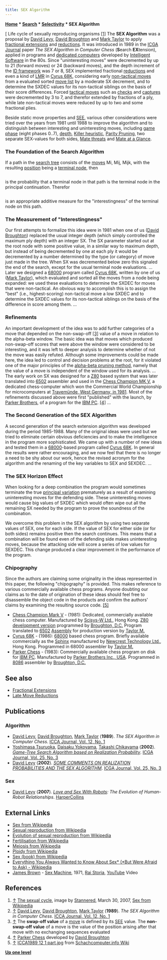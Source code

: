 ```yaml
---
title: SEX Algorithm
---
```

**[Home](Home "Home") \* [Search](Search "Search") \* [Selectivity](Selectivity "Selectivity") \* SEX Algorithm**



[ Life cycle of sexually reproducing organisms <a id="cite-note-1" href="#cite-ref-1">[1]</a>
The **SEX Algorithm** was a proposal by [David Levy](David_Levy "David Levy"), [David Broughton](David_Broughton "David Broughton") and [Mark Taylor](Mark_Taylor "Mark Taylor") to apply [fractional extensions](Extensions#FractionalExtensions "Extensions") and [reductions](Reductions "Reductions"). It was introduced in 1989 in the [ICGA Journal](ICGA_Journal "ICGA Journal") paper *The SEX Algorithm in Computer Chess* (**S**earch **EX**tension), applied in programs and [dedicated computers](Dedicated_Chess_Computers "Dedicated Chess Computers") developed by [Intelligent Software](Intelligent_Software "Intelligent Software") in the 80s. Since "uninteresting moves" were decremented by up to 21 (forward moves) or 24 (backward moves), and the depth increment of the [ID framework](Iterative_Deepening "Iterative Deepening") was 7 or 8, SEX implemented fractional [reductions](Reductions "Reductions") and even a kind of [LMR](Late_Move_Reductions "Late Move Reductions") in [Cyrus 68K](Cyrus_68K "Cyrus 68K"), considering early [non-tactical moves](Quiet_Moves "Quiet Moves") from a evaluated sorted [move list](Move_List "Move List") by a moderate SX decrement, and to determine the SXDEC values for its non-tactical siblings on the basis of their score differences. Forced [tactical moves](Tactical_Moves "Tactical Moves") such as [checks](Check "Check") and [captures](Captures "Captures") were decremented by 3 to 7, and therefor extended by fractions of a ply, while late non-tactical moves were reduced by up to two and some fractional plies. 


Beside static move properties and [SEE](Static_Exchange_Evaluation "Static Exchange Evaluation"), various other considerations were tried over the years from 1981 until 1988 to improve the algorithm and to distinguish between interesting and uninteresting moves, including [game phase](Game_Phases "Game Phases") (eight phases 0..7), [depth](Depth "Depth"), [Killer heuristic](Killer_Heuristic "Killer Heuristic"), [Parity Pruning](Parity_Pruning "Parity Pruning"), two separate SEX-values for both sides, [Mate threats](Checkmate "Checkmate") and [Mate at a Glance](Mate_at_a_Glance "Mate at a Glance"). 



### The Foundation of the Search Algorithm


If a path in the [search tree](Search_Tree "Search Tree") consists of the [moves](Moves "Moves") Mi, Mij, Mijk, with the resulting [position](Chess_Position "Chess Position") being a [terminal node](Terminal_Node "Terminal Node"), then




```C++P(Mi) * P(Mij) * P(Mijk)

```

is the probability that a terminal node in that path is the terminal node in the principal continuation. Therefor




```C++log[P(Mi)] + log[P(Mij)] + log[P(Mijk)]

```

is an appropriate additive measure for the "interestingness" of the terminal node on this path.



### The Measurement of "Interestingness"


Our first attempts to formalize this idea were in 1981 when one of us ([David Broughton](David_Broughton "David Broughton")) replaced the usual integer depth (which simply controlled the maximum ply depth) with an integer SX. The SX parameter started out at the root node with some positive value, in a similar way to maximum depth, but instead of being decremented by one at each ply it would be decremented by a number determined by the type (or category) of move just made in the tree. When SX was decremented below zero this signaled the end of the search, except for the usual terminal node evaluations.
...
Later we designed a [68000](68000 "68000") program called [Cyrus 68K](Cyrus_68K "Cyrus 68K"), written by one of us ([Mark Taylor](Mark_Taylor "Mark Taylor")), which evaluated and sorted all the moves from a node being expanded: we used these evaluations to determine the SXDEC for moves that were non-tactical. An obvious way to accomplish this is to assign the "best" (i.e., highest-scoring) non-tactical move a low SXDEC and to determine the SXDEC values for its non-tactical siblings on the basis of the difference in score among them.
...



### Refinements


An important development of the idea was to add further categories of a move that depended on the non-swap-off <a id="cite-note-3" href="#cite-ref-3">[3]</a> value of a move in relation to the alpha-beta window. The basic idea was that moves which produced non-swap-off scores that were above the window were considered to be interesting, and it was left to deeper analysis to determine whether of not the move was easily refuted. Although some improvements could be made here, the idea led to control and decision problems at the root, for it violated one of the major principles of the [alpha-beta pruning method](Alpha-Beta "Alpha-Beta"), namely that the value of a move is independent of the window used for its analysis.
...
The early work on SX was designed for a [Z80](Z80 "Z80") based system that was later translated into [6502](6502 "6502") assembler and used in the [Chess Champion MK V](Chess_Champion_Mark_V "Chess Champion Mark V"), a dedicated chess-computer which won the Commercial World Championship for microcomputers at [Travemünde, West Germany, in 1981](WMCCC_1981 "WMCCC 1981"). Most of the refinements discussed above were first "published" with the launch, by [Parker Brothers](https://en.wikipedia.org/wiki/Parker_Brothers), of a program for the [IBM PC](IBM_PC "IBM PC"). <a id="cite-note-4" href="#cite-ref-4">[4]</a> 
...



### The Second Generation of the SEX Algorithm


A second generation of the search extension algorithm was developed during the period 1985-1988. Many of the original ideas were used but we tried to eliminate certain obvious deficiencies and to make the intelligence in the program more sophisticated. We came up with a number of new ideas and tested them in a [68000](68000 "68000")-based program called [Cyrus 68K](Cyrus_68K "Cyrus 68K"). In general the results were rather encouraging, and we now feel that there is no longer a need to be shy about our work, hence the revised acronym for the algorithm and the renaming of the key variables to SEX and SEXDEC.
...



### The SEX Horizon Effect


When looking for a deep combination the program would sometimes terminate the true [principal variation](Principal_Variation "Principal Variation") prematurely as a result of examining uninteresting moves for the defending side. These uninteresting moves would cause big values of SXDEC which would often wipe out all the remaining SX needed by the program to prove the soundness of the combination.


We overcome this problem in the SEX algorithm by using two separate values of SEX, one for each side. If the value of SEX for either side (or for both sides) remains positive then the search continues. This means that a combination will be found even of the defending side makes uninteresting moves, because the attacking side will score a series of low values for SEXDEC. This change produced a clear improvement in the performance of the program.



### Chipography


Since the authors are claiming some originality in the ideas represented in this paper, the following "chipography" is provided. This makes reference to various commercially available chess programs. Anyone doubting our claims as to the date of origination of these ideas should feel free to disassemble the object code in the products and confirm the authors' claims by examining the resulting source code. <a id="cite-note-5" href="#cite-ref-5">[5]</a>



* [Chess Champion Mark V](Chess_Champion_Mark_V "Chess Champion Mark V") - (1981): Dedicated, commercially available chess computer. Manufactured by [Scisys-W Ltd.](Saitek "Saitek"), Hong Kong. [Z80](Z80 "Z80") [development version](Philidor "Philidor") programmed by [Broughton, D.C.](David_Broughton "David Broughton") Program translated to [6502](6502 "6502") [Assembly](Assembly "Assembly") for production version by [Taylor M.](Mark_Taylor "Mark Taylor")
* [Cyrus 68K](Cyrus_68K "Cyrus 68K") - (1986): [68000](68000 "68000") based chess program. Briefly available commercially as the [Sphinx](CXG_Sphinx "CXG Sphinx") manufactured by [Newcrest Technology Ltd.](Newcrest_Technology "Newcrest Technology"), Hong Kong. Programmed in 68000 assembler by [Taylor M.](Mark_Taylor "Mark Taylor")
* [Parker Chess](Parker_Chess "Parker Chess") - (1983): Commercially available chess program on disk for [IBM PC](IBM_PC "IBM PC"). Manufactured by [Parker Brothers Inc., USA](https://en.wikipedia.org/wiki/Parker_Brothers). Programmed in [8086](8086 "8086") assembler by [Broughton, D.C.](David_Broughton "David Broughton")


## See also


* [Fractional Extensions](Extensions#FractionalExtensions "Extensions")
* [Late Move Reductions](Late_Move_Reductions "Late Move Reductions")


## Publications


### Algorithm


* [David Levy](David_Levy "David Levy"), [David Broughton](David_Broughton "David Broughton"), [Mark Taylor](Mark_Taylor "Mark Taylor") (**1989**). *The SEX Algorithm in Computer Chess*. [ICCA Journal, Vol. 12, No. 1](ICGA_Journal#12_1 "ICGA Journal")
* [Yoshimasa Tsuruoka](Yoshimasa_Tsuruoka "Yoshimasa Tsuruoka"), [Daisaku Yokoyama](Daisaku_Yokoyama "Daisaku Yokoyama"), [Takashi Chikayama](Takashi_Chikayama "Takashi Chikayama") (**2002**). *[Game-Tree Search Algorithm based on Realization Probability](http://citeseerx.ist.psu.edu/viewdoc/summary?doi=10.1.1.2.9258)*. [ICGA Journal, Vol. 25, No. 3](ICGA_Journal#25_3 "ICGA Journal")
* [David Levy](David_Levy "David Levy") (**2002**). *[SOME COMMENTS ON REALIZATION PROBABILITIES AND THE SEX ALGORITHM](http://ilk.uvt.nl/icga/journal/contents/content25-3.htm#SOME%20COMMENTS%20ON%20REALIZATION%20PROBABILITIES)*. [ICGA Journal, Vol. 25, No. 3](ICGA_Journal#25_3 "ICGA Journal")


### Sex


* [David Levy](David_Levy "David Levy") (**2007**). *[Love and Sex With Robots](https://en.wikipedia.org/wiki/Love_and_Sex_with_Robots): The Evolution of Human-Robot Relationships*. [HarperCollins](https://en.wikipedia.org/wiki/HarperCollins)


## External Links


* [Sex from Wikipedia](https://en.wikipedia.org/wiki/Sex)
* [Sexual reproduction from Wikipedia](https://en.wikipedia.org/wiki/Sexual_reproduction)
* [Evolution of sexual reproduction from Wikipedia](https://en.wikipedia.org/wiki/Evolution_of_sexual_reproduction)
* [Fertilisation from Wikipedia](https://en.wikipedia.org/wiki/Fertilisation)
* [Meiosis from Wikipedia](https://en.wikipedia.org/wiki/Meiosis)
* [Ploidy from Wikipedia](https://en.wikipedia.org/wiki/Ploidy)
* [Sex (book) from Wikipedia](https://en.wikipedia.org/wiki/Sex_%28book%29)
* [Everything You Always Wanted to Know About Sex\* (\*But Were Afraid to Ask) - Wikipedia](https://en.wikipedia.org/wiki/Everything_You_Always_Wanted_to_Know_About_Sex*_%28*But_Were_Afraid_to_Ask%29)
* [James Brown](https://en.wikipedia.org/wiki/James_Brown) - [Sex Machine](https://en.wikipedia.org/wiki/Get_Up_%28I_Feel_Like_Being_a%29_Sex_Machine), 1971, [Rai Storia](https://en.wikipedia.org/wiki/Rai_Storia), [YouTube](https://en.wikipedia.org/wiki/YouTube) Video


 
## References


 1. <a id="cite-ref-1" href="#cite-note-1">↑</a> [The sexual cycle](https://commons.wikimedia.org/wiki/File:Sexual_cycle.svg), image by [Stannered](http://commons.wikimedia.org/wiki/User:Stannered), March 30, 2007, [Sex from Wikipedia](https://en.wikipedia.org/wiki/Sex) 
2. <a id="cite-ref-2" href="#cite-note-2">↑</a> [David Levy](David_Levy "David Levy"), [David Broughton](David_Broughton "David Broughton"), [Mark Taylor](Mark_Taylor "Mark Taylor") (**1989**). *The SEX Algorithm in Computer Chess*. [ICCA Journal, Vol. 12, No. 1](ICGA_Journal#12_1 "ICGA Journal")
3. <a id="cite-ref-3" href="#cite-note-3">↑</a> The **swap-off value** of a [move](Moves "Moves") is defined by its [SEE](Static_Exchange_Evaluation "Static Exchange Evaluation") value.
The **non-swap-off value** of a move is the value of the position arising after that move with no exchanging sequences evaluated
4. <a id="cite-ref-4" href="#cite-note-4">↑</a> [Parker Chess](Parker_Chess "Parker Chess") developed by [David Broughton](David_Broughton "David Broughton")
 5. <a id="cite-ref-5" href="#cite-note-5">↑</a> [ICCA1989 12 1 part.jpg](http://www.schach-computer.info/wiki/images/5/56/ICCA1989_12_1_part.jpg) from [Schachcomputer.info Wiki](http://www.schach-computer.info/wiki/index.php/Hauptseite_En) 

**[Up one level](Selectivity "Selectivity")**







 
